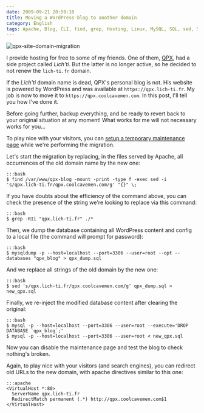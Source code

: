 ```yaml
---
date: 2009-09-21 20:59:10
title: Moving a WordPress blog to another domain
category: English
tags: Apache, Blog, CLI, find, grep, Hosting, Linux, MySQL, SQL, sed, Server, Web, WordPress, Regular expression
---
```


![qpx-site-domain-migration](/uploads/2009/qpx-site-domain-migration.png)

I provide hosting for free to some of my friends. One of them,
[QPX](https://wqpx.wordpress.com/), had a side project called *Lich'ti*. But
the latter is no longer active, so he decided to not renew the `lich-ti.fr`
domain.

If the *Lich'ti* domain name is dead, QPX's personal blog is not. His website
is powered by WordPress and was available at `https://qpx.lich-ti.fr`. My job
is now to move it to `https://qpx.coolcavemen.com`. In this post, I'll tell you
how I've done it.

Before going further, backup everything, and be ready to revert back to your
original situation at any moment! What works for me will not necessary works
for you...

To play nice with your visitors, you can
[setup a temporary maintenance page](https://www.milienzo.com/2007/05/16/how-to-display-a-maintenance-page-whilst-upgrading-wordpress/)
while we're performing the migration.

Let's start the migration by replacing, in the files served by Apache, all
occurrences of the old domain name by the new one:

    :::bash
    $ find /var/www/qpx-blog -mount -print -type f -exec sed -i 's/qpx.lich-ti.fr/qpx.coolcavemen.com/g' "{}" \;

If you have doubts about the efficiency of the command above, you can check the
presence of the string we're looking to replace via this command:

    :::bash
    $ grep -RIi "qpx.lich-ti.fr" ./*

Then, we dump the database containing all WordPress content and config to a
local file (the command will prompt for password):

    :::bash
    $ mysqldump -p --host=localhost --port=3306 --user=root --opt --databases "qpx_blog" > qpx_dump.sql

And we replace all strings of the old domain by the new one:

    :::bash
    $ sed 's/qpx.lich-ti.fr/qpx.coolcavemen.com/g' qpx_dump.sql > new_qpx.sql

Finally, we re-inject the modified database content after clearing the
original:

    :::bash
    $ mysql -p --host=localhost --port=3306 --user=root --execute='DROP DATABASE `qpx_blog`;'
    $ mysql -p --host=localhost --port=3306 --user=root < new_qpx.sql

Now you can disable the maintenance page and test the blog to check nothing's
broken.

Again, to play nice with your visitors (and search engines), you can redirect
old URLs to the new domain, with apache directives similar to this one:

    :::apache
    <VirtualHost *:80>
      ServerName qpx.lich-ti.fr
      RedirectMatch permanent (.*) http://qpx.coolcavemen.com$1
    </VirtualHost>
